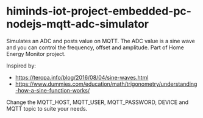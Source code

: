 # himinds-iot-project-embedded-pc-nodejs-mqtt-adc-simulator

Simulates an ADC and posts value on MQTT.
The ADC value is a sine wave and you can control the frequency, offset and amplitude.
Part of Home Energy Monitor project.

Inspired by:

* https://teropa.info/blog/2016/08/04/sine-waves.html
* https://www.dummies.com/education/math/trigonometry/understanding-how-a-sine-function-works/

Change the MQTT_HOST, MQTT_USER, MQTT_PASSWORD, DEVICE and MQTT topic to suite your needs.



